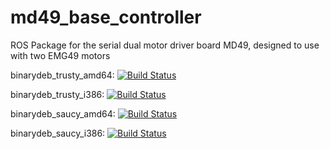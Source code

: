 # md49_base_controller

ROS Package for the serial dual motor driver board MD49, designed to use with two EMG49 motors

binarydeb_trusty_amd64: [![Build Status](http://jenkins.ros.org/job/ros-indigo-md49-base-controller_binarydeb_trusty_amd64/badge/icon)](http://jenkins.ros.org/job/ros-indigo-md49-base-controller_binarydeb_trusty_amd64/)

binarydeb_trusty_i386: [![Build Status](http://jenkins.ros.org/job/ros-indigo-md49-base-controller_binarydeb_trusty_i386/badge/icon)](http://jenkins.ros.org/job/ros-indigo-md49-base-controller_binarydeb_trusty_i386/)

binarydeb_saucy_amd64: [![Build Status](http://jenkins.ros.org/job/ros-indigo-md49-base-controller_binarydeb_saucy_amd64/badge/icon)](http://jenkins.ros.org/job/ros-indigo-md49-base-controller_binarydeb_saucy_amd64/)

binarydeb_saucy_i386: [![Build Status](http://jenkins.ros.org/job/ros-indigo-md49-base-controller_binarydeb_saucy_i386/badge/icon)](http://jenkins.ros.org/job/ros-indigo-md49-base-controller_binarydeb_saucy_i386/)

